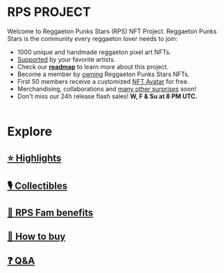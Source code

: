 # RPS PROJECT

Welcome to Reggaeton Punks Stars (RPS) NFT Project. Reggaeton Punks Stars is the community every reggaeton lover needs to join: 

* 1000 unique and handmade reggaeton pixel art NFTs.
* [Supported](highlights.html) by your favorite artists.
* Check our [<b>roadmap</b>](roadmap.html) to learn more about this project.
* Become a member by [owning](buy.html) Reggaeton Punks Stars NFTs.
* First 50 members receive a customized [NFT Avatar](https://opensea.io/collection/reggaetoncommunity) for free.
* Merchandising, collaborations and [many other surprises](fam.html) soon!
* Don't miss our 24h release flash sales! <b>W, F & Su at 8 PM UTC. </b><br><br>

# Explore

## [⭐ Highlights](highlights.html)

## [🎙 Collectibles](nfts.html)

## [👑 RPS Fam benefits](fam.html)

## [🛒 How to buy](buy.html)

## [❓ Q&A](qa.html)

